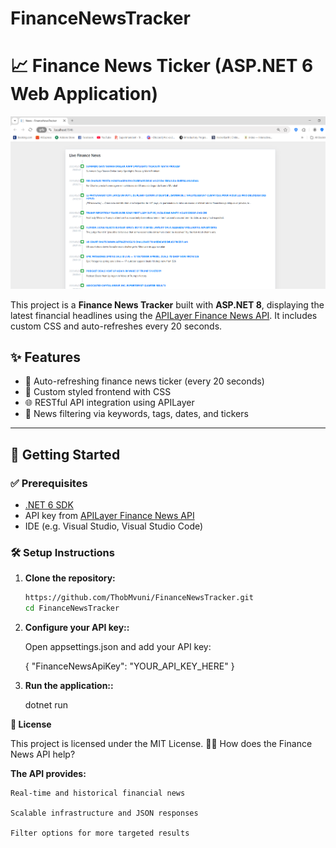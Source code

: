# FinanceNewsTracker

# 📈 Finance News Ticker (ASP.NET 6 Web Application)

![Finance News Ticker Screenshot](screenshot1.png)


This project is a **Finance News Tracker** built with **ASP.NET 8**, displaying the latest financial headlines using the [APILayer Finance News API](https://apilayer.com/marketplace/finance-news-api). It includes custom CSS and auto-refreshes every 20 seconds.

## ✨ Features

- 🔁 Auto-refreshing finance news ticker (every 20 seconds)
- 🎨 Custom styled frontend with CSS
- 🌐 RESTful API integration using APILayer
- 🔎 News filtering via keywords, tags, dates, and tickers

---

## 🚀 Getting Started

### ✅ Prerequisites

- [.NET 6 SDK](https://dotnet.microsoft.com/en-us/download/dotnet/6.0)
- API key from [APILayer Finance News API](https://apilayer.com/marketplace/finance-news-api)
- IDE (e.g. Visual Studio, Visual Studio Code)

### 🛠️ Setup Instructions

1. **Clone the repository:**

   ```bash
   https://github.com/ThobMvuni/FinanceNewsTracker.git
   cd FinanceNewsTracker

2. **Configure your API key::**

   Open appsettings.json and add your API key:

   {
  "FinanceNewsApiKey": "YOUR_API_KEY_HERE"
}

3. **Run the application::**
   
   dotnet run

**📄 License**

This project is licensed under the MIT License.
🙋‍♀️ How does the Finance News API help?

**The API provides:**

    Real-time and historical financial news

    Scalable infrastructure and JSON responses

    Filter options for more targeted results


